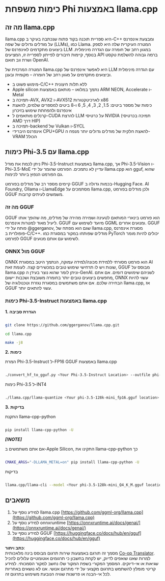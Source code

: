 <!--
CO_OP_TRANSLATOR_METADATA:
{
  "original_hash": "462bddc47427d8785f3c9fd817b346fe",
  "translation_date": "2025-07-16T22:10:34+00:00",
  "source_file": "md/01.Introduction/04/UsingLlamacppQuantifyingPhi.md",
  "language_code": "he"
}
-->
# **כימות משפחת Phi באמצעות llama.cpp**

## **מה זה llama.cpp**

llama.cpp היא ספריית תוכנה בקוד פתוח שנכתבה בעיקר ב-C++ ומבצעת אינפרנס על מודלים גדולים של שפה (LLMs), כמו Llama. המטרה העיקרית שלה היא לספק ביצועים מתקדמים לאינפרנס של LLM במגוון רחב של חומרה עם הגדרה מינימלית. בנוסף, קיימות חיבורים לפייתון לספרייה זו, המציעים API ברמה גבוהה להשלמת טקסט ושרת ווב תואם OpenAI.

המטרה המרכזית של llama.cpp היא לאפשר אינפרנס של LLM עם הגדרה מינימלית וביצועים מתקדמים על מגוון רחב של חומרה – מקומית ובענן.

- מימוש פשוט ב-C/C++ ללא תלות חיצונית
- Apple silicon נתמך במלואו – מותאם באמצעות ARM NEON, Accelerate ו-Metal
- תמיכה ב-AVX, AVX2 ו-AVX512 לארכיטקטורות x86
- כימות של מספר ביטים: 1.5, 2, 3, 4, 5, 6 ו-8 ביטים למספרים שלמים, להאצת אינפרנס ולהפחתת שימוש בזיכרון
- קרנלים מותאמים ל-CUDA להרצת LLM על כרטיסי NVIDIA (תמיכה בכרטיסי AMD דרך HIP)
- תמיכה ב-backend של Vulkan ו-SYCL
- אינפרנס היברידי CPU+GPU להאצת חלקית של מודלים גדולים יותר מנפח ה-VRAM הכולל

## **כימות Phi-3.5 עם llama.cpp**

ניתן לכמת את מודל Phi-3.5-Instruct באמצעות llama.cpp, אך Phi-3.5-Vision ו-Phi-3.5-MoE עדיין לא נתמכים. הפורמט שהומר על ידי llama.cpp הוא gguf, שהוא גם הפורמט הנפוץ ביותר לכימות.

קיימים מספר רב של מודלים בפורמט GGUF בכמות גדולה ב-Hugging Face. AI Foundry, Ollama ו-LlamaEdge מסתמכים על llama.cpp, ולכן מודלים בפורמט GGUF משמשים לעיתים קרובות.

### **מה זה GGUF**

GGUF הוא פורמט בינארי המותאם לטעינה ושמירה מהירה של מודלים, מה שהופך אותו ליעיל מאוד למטרות אינפרנס. GGUF מיועד לשימוש עם GGML ומנועים אחרים. GGUF פותח על ידי @ggerganov, שגם הוא מפתח של llama.cpp, מסגרת אינפרנס פופולרית ב-C/C++. מודלים שפותחו במקור במסגרת כמו PyTorch יכולים להיות מומר לפורמט GGUF לשימוש עם אותם מנועים.

### **ONNX מול GGUF**

ONNX הוא פורמט מסורתי ללמידת מכונה/למידה עמוקה, הנתמך היטב במסגרת AI שונות ויש לו תרחישי שימוש טובים במכשירים קצה. לעומת זאת, GGUF מבוסס על llama.cpp וניתן לומר שהוא נוצר בעידן ה-GenAI. לשניהם שימושים דומים. אם אתם מחפשים ביצועים טובים יותר בחומרה משובצת ושכבות יישום, ONNX עשוי להיות הבחירה שלכם. אם אתם משתמשים במסגרת נגזרת וטכנולוגיה של llama.cpp, אז GGUF עשוי להתאים יותר.

### **כימות Phi-3.5-Instruct באמצעות llama.cpp**

**1. הגדרת סביבה**


```bash

git clone https://github.com/ggerganov/llama.cpp.git

cd llama.cpp

make -j8

```


**2. כימות**

המרת Phi-3.5-Instruct ל-FP16 GGUF באמצעות llama.cpp


```bash

./convert_hf_to_gguf.py <Your Phi-3.5-Instruct Location> --outfile phi-3.5-128k-mini_fp16.gguf

```

כימות Phi-3.5 ל-INT4


```bash

./llama.cpp/llama-quantize <Your phi-3.5-128k-mini_fp16.gguf location> ./gguf/phi-3.5-128k-mini_Q4_K_M.gguf Q4_K_M

```


**3. בדיקות**

התקנת llama-cpp-python


```bash

pip install llama-cpp-python -U

```

***[!NOTE]***

אם אתם משתמשים ב-Apple Silicon, התקינו את llama-cpp-python כך


```bash

CMAKE_ARGS="-DLLAMA_METAL=on" pip install llama-cpp-python -U

```

בדיקות


```bash

llama.cpp/llama-cli --model <Your phi-3.5-128k-mini_Q4_K_M.gguf location> --prompt "<|user|>\nCan you introduce .NET<|end|>\n<|assistant|>\n"  --gpu-layers 10

```



## **משאבים**

1. למידע נוסף על llama.cpp [https://github.com/ggml-org/llama.cpp](https://github.com/ggml-org/llama.cpp)  
2. למידע נוסף על onnxruntime [https://onnxruntime.ai/docs/genai/](https://onnxruntime.ai/docs/genai/)  
3. למידע נוסף על GGUF [https://huggingface.co/docs/hub/en/gguf](https://huggingface.co/docs/hub/en/gguf)

**כתב ויתור**:  
מסמך זה תורגם באמצעות שירות תרגום מבוסס בינה מלאכותית [Co-op Translator](https://github.com/Azure/co-op-translator). למרות שאנו שואפים לדיוק, יש לקחת בחשבון כי תרגומים אוטומטיים עלולים להכיל שגיאות או אי-דיוקים. המסמך המקורי בשפת המקור שלו נחשב למקור הסמכותי. למידע קריטי מומלץ להשתמש בתרגום מקצועי על ידי מתרגם אנושי. אנו לא נושאים באחריות לכל אי-הבנה או פרשנות שגויה הנובעת משימוש בתרגום זה.